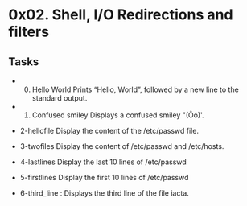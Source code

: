 # 0x02. Shell, I/O Redirections and filters

## Tasks

* 0. Hello World
Prints “Hello, World”, followed by a new line to the standard output.

* 1. Confused smiley
Displays a confused smiley "(Ôo)'.

* 2-hellofile
Display the content of the /etc/passwd file.

* 3-twofiles
Display the content of /etc/passwd and /etc/hosts.

* 4-lastlines
Display the last 10 lines of /etc/passwd

* 5-firstlines
Display the first 10 lines of /etc/passwd

* 6-third_line
: Displays the third line of the file iacta.
